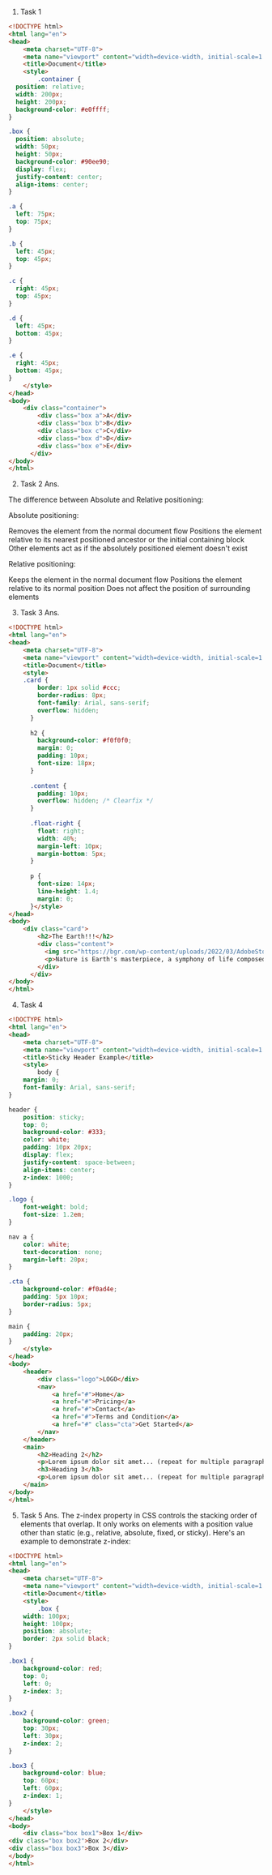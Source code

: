 1. Task 1
```html
<!DOCTYPE html>
<html lang="en">
<head>
    <meta charset="UTF-8">
    <meta name="viewport" content="width=device-width, initial-scale=1.0">
    <title>Document</title>
    <style>
        .container {
  position: relative;
  width: 200px;
  height: 200px;
  background-color: #e0ffff;
}

.box {
  position: absolute;
  width: 50px;
  height: 50px;
  background-color: #90ee90;
  display: flex;
  justify-content: center;
  align-items: center;
}

.a {
  left: 75px;
  top: 75px;
}

.b {
  left: 45px;
  top: 45px;
}

.c {
  right: 45px;
  top: 45px;
}

.d {
  left: 45px;
  bottom: 45px;
}

.e {
  right: 45px;
  bottom: 45px;
}
    </style>
</head>
<body>
    <div class="container">
        <div class="box a">A</div>
        <div class="box b">B</div>
        <div class="box c">C</div>
        <div class="box d">D</div>
        <div class="box e">E</div>
      </div>
</body>
</html>
```

2. Task 2
Ans.

The difference between Absolute and Relative positioning:

Absolute positioning:

Removes the element from the normal document flow
Positions the element relative to its nearest positioned ancestor or the initial containing block
Other elements act as if the absolutely positioned element doesn't exist

Relative positioning:

Keeps the element in the normal document flow
Positions the element relative to its normal position
Does not affect the position of surrounding elements

3.  Task 3
Ans.
```html
<!DOCTYPE html>
<html lang="en">
<head>
    <meta charset="UTF-8">
    <meta name="viewport" content="width=device-width, initial-scale=1.0">
    <title>Document</title>
    <style>
    .card {
        border: 1px solid #ccc;
        border-radius: 8px;
        font-family: Arial, sans-serif;
        overflow: hidden;
      }
      
      h2 {
        background-color: #f0f0f0;
        margin: 0;
        padding: 10px;
        font-size: 18px;
      }
      
      .content {
        padding: 10px;
        overflow: hidden; /* Clearfix */
      }
      
      .float-right {
        float: right;
        width: 40%;
        margin-left: 10px;
        margin-bottom: 5px;
      }
      
      p {
        font-size: 14px;
        line-height: 1.4;
        margin: 0;
      }</style>
</head>
<body>
    <div class="card">
        <h2>The Earth!!!</h2>
        <div class="content">
          <img src="https://bgr.com/wp-content/uploads/2022/03/AdobeStock_194080021.jpeg?quality=82&strip=all" alt="Earth landscape" class="float-right">
          <p>Nature is Earth's masterpiece, a symphony of life composed through millennia. Its landscapes whisper tales of ancient mountains, winding rivers, and flourishing forests, reminding us of the planet's boundless beauty. From delicate petals to towering peaks, each element plays a vital role in the intricate tapestry of existence. Nature is Earth's masterpiece, a symphony of life composed through millennia. Its landscapes whisper tales of ancient mountains, winding rivers, and flourishing forests.</p>
        </div>
      </div>
</body>
</html>
```

4. Task 4
```html
<!DOCTYPE html>
<html lang="en">
<head>
    <meta charset="UTF-8">
    <meta name="viewport" content="width=device-width, initial-scale=1.0">
    <title>Sticky Header Example</title>
    <style>
        body {
    margin: 0;
    font-family: Arial, sans-serif;
}

header {
    position: sticky;
    top: 0;
    background-color: #333;
    color: white;
    padding: 10px 20px;
    display: flex;
    justify-content: space-between;
    align-items: center;
    z-index: 1000;
}

.logo {
    font-weight: bold;
    font-size: 1.2em;
}

nav a {
    color: white;
    text-decoration: none;
    margin-left: 20px;
}

.cta {
    background-color: #f0ad4e;
    padding: 5px 10px;
    border-radius: 5px;
}

main {
    padding: 20px;
}
    </style>
</head>
<body>
    <header>
        <div class="logo">LOGO</div>
        <nav>
            <a href="#">Home</a>
            <a href="#">Pricing</a>
            <a href="#">Contact</a>
            <a href="#">Terms and Condition</a>
            <a href="#" class="cta">Get Started</a>
        </nav>
    </header>
    <main>
        <h2>Heading 2</h2>
        <p>Lorem ipsum dolor sit amet... (repeat for multiple paragraphs)</p>
        <h3>Heading 3</h3>
        <p>Lorem ipsum dolor sit amet... (repeat for multiple paragraphs)</p>
    </main>
</body>
</html>
```

5. Task 5
Ans.
The z-index property in CSS controls the stacking order of elements that overlap. It only works on elements with a position value other than static (e.g., relative, absolute, fixed, or sticky).
Here's an example to demonstrate z-index:
```html
<!DOCTYPE html>
<html lang="en">
<head>
    <meta charset="UTF-8">
    <meta name="viewport" content="width=device-width, initial-scale=1.0">
    <title>Document</title>
    <style>
        .box {
    width: 100px;
    height: 100px;
    position: absolute;
    border: 2px solid black;
}

.box1 {
    background-color: red;
    top: 0;
    left: 0;
    z-index: 3;
}

.box2 {
    background-color: green;
    top: 30px;
    left: 30px;
    z-index: 2;
}

.box3 {
    background-color: blue;
    top: 60px;
    left: 60px;
    z-index: 1;
}
    </style>
</head>
<body>
    <div class="box box1">Box 1</div>
<div class="box box2">Box 2</div>
<div class="box box3">Box 3</div>
</body>
</html>
```